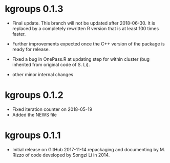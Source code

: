 # kgroups 0.1.3

* Final update. This branch will not be updated after 2018-06-30. It is replaced by a completely rewritten R version that is at least 100 times faster. 

* Further improvements expected once the C++ version of the package is ready for release.

* Fixed a bug in OnePass.R at updating step for within cluster (bug inherited from original code of S. Li).

* other minor internal changes

# kgroups 0.1.2

* Fixed iteration counter on 2018-05-19
* Added the NEWS file

# kgroups 0.1.1

* Initial release on GitHub 2017-11-14 repackaging and documenting by M. Rizzo of code developed by Songzi Li in 2014.   

